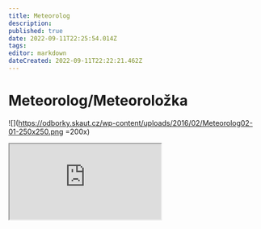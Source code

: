 ```yaml
---
title: Meteorolog
description: 
published: true
date: 2022-09-11T22:25:54.014Z
tags: 
editor: markdown
dateCreated: 2022-09-11T22:22:21.462Z
---
```


# Meteorolog/Meteoroložka
![](https://odborky.skaut.cz/wp-content/uploads/2016/02/Meteorolog02-01-250x250.png =200x)
<iframe src="https://odborky.skaut.cz/wp-content/uploads/2016/12/Pracovni-list-Meteorolog_uprava2_nahled01.pdff#toolbar=0"></iframe>